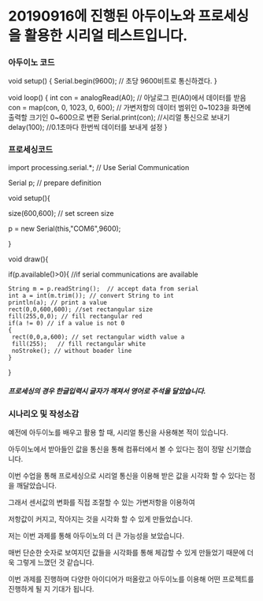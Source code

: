 # 20190916에 진행된 아두이노와 프로세싱을 활용한 시리얼 테스트입니다.

### 아두이노 코드

void setup() {
  Serial.begin(9600); // 초당 9600비트로 통신하겠다.
}
 
void loop() {
  int con = analogRead(A0); // 아날로그 핀(A0)에서 데이터를 받음
  con = map(con, 0, 1023, 0, 600); 
  // 가변저항의 데이터 범위인 0~1023을 화면에 출력할 크기인 0~600으로 변환
  Serial.print(con); //시리얼 통신으로 보내기
  delay(100); //0.1초마다 한번씩 데이터를 보내게 설정
}


### 프로세싱코드

import processing.serial.*; // Use Serial Communication

Serial p; // prepare definition

void setup(){

  size(600,600); // set screen size

  p = new Serial(this,"COM6",9600);
  

}

void draw(){ 

  if(p.available()>0){ //if serial communications are available


    String m = p.readString();  // accept data from serial
    int a = int(m.trim()); // convert String to int
    println(a); // print a value
    rect(0,0,600,600); //set rectangular size
    fill(255,0,0); // fill rectangular red
    if(a != 0) // if a value is not 0
    {
     rect(0,0,a,600); // set rectangular width value a
     fill(255);   // fill rectangular white
     noStroke(); // without boader line
    }
    
  }
  
  ##### 프로세싱의 경우 한글입력시 글자가 깨져서 영어로 주석을 달았습니다.
  
  
  
  
  ### 시나리오 및 작성소감
  
  
  예전에 아두이노를 배우고 활용 할 때, 시리얼 통신을 사용해본 적이 있습니다.
  
  아두이노에서 받아들인 값을 통신을 통해 컴퓨터에서 볼 수 있다는 점이 정말 신기했습니다.
  
  이번 수업을 통해 프로세싱으로 시리얼 통신을 이용해 받은 값을 시각화 할 수 있다는 점을 깨달았습니다.
  
  그래서 센서값의 변화를 직접 조절할 수 있는 가변저항을 이용하여 
  
  저항값이 커지고, 작아지는 것을 시각화 할 수 있게 만들었습니다.
  
  
  
  저는 이번 과제를 통해 아두이노의 더 큰 가능성을 보았습니다. 
  
  매번 단순한 숫자로 보여지던 값들을 시각화를 통해 체감할 수 있게 만들었기 때문에 더욱 그렇게 느꼈던 것 같습니다.
  
  이번 과제를 진행하며 다양한 아이디어가 떠올랐고 아두이노를 이용해 어떤 프로젝트를 진행하게 될 지 기대가 됩니다.
